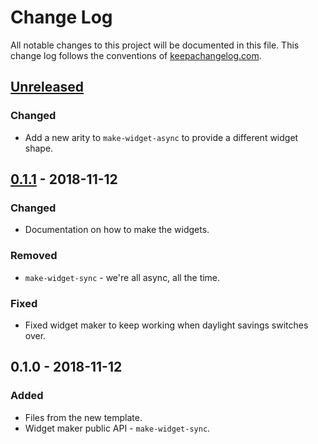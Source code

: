 # Change Log
All notable changes to this project will be documented in this file. This change log follows the conventions of [keepachangelog.com](http://keepachangelog.com/).

## [Unreleased]
### Changed
- Add a new arity to `make-widget-async` to provide a different widget shape.

## [0.1.1] - 2018-11-12
### Changed
- Documentation on how to make the widgets.

### Removed
- `make-widget-sync` - we're all async, all the time.

### Fixed
- Fixed widget maker to keep working when daylight savings switches over.

## 0.1.0 - 2018-11-12
### Added
- Files from the new template.
- Widget maker public API - `make-widget-sync`.

[Unreleased]: https://github.com/your-name/sqs-module/compare/0.1.1...HEAD
[0.1.1]: https://github.com/your-name/sqs-module/compare/0.1.0...0.1.1
